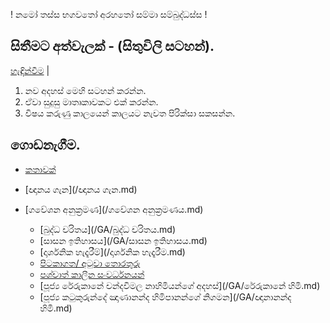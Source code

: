 ! නමෝ තස්ස භගවතෝ අරහතෝ සම්මා සම්බුද්ධස්ස !
## සිතීමට අත්වැලක් - (සිතුවිලි සටහන්).

[හැඳින්වීම](/හැඳින්වීම.md) |

1. නව අදහස් මෙහි සටහන් කරන්න.
2. ඒවා සුදුසු මාතෘකාවකට එක් කරන්න.
3. විෂය කරුණු කාලයෙන් කාලයට නැවත පිරික්සා සකසන්න.

## ගොඩනැගීම.
- [කතාවක්](/කතාවක්.md)
- [ඥානය ගැන](/ඥානය ගැන.md)
- [ගවේශන අනුක්‍රමණ](/ගවේශන අනුක්‍රමණය.md)



  - [බුද්ධ චරිතය](/GA/බුද්ධ චරිතය.md)
  - [සාසන ඉතිහාසය](/GA/සාසන ඉතිහාසය.md)
  - [දාර්ශනික හැදෑරීම්](/දාර්ශනික හැදෑරීම.md)
  - [පිටකාගත/ අටුවා  තොරතුරු]()
  - [පශ්චාත් කාලීන සංවර්ධනයන්]()
  - [පූජ්‍ය රේරුකානේ චන්දවිමල නාහිමියන්ගේ අදහස්](/GA/රේරුකානේ හිමි.md)
  - [පූජ්‍ය කටුකුරුන්දේ ඤාණානන්ද හිමිපානන්ගේ නිගමන](/GA/ඥානානන්ද හිමි.md)

